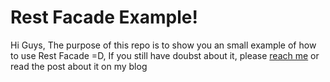 # Rest Facade Example!

Hi Guys, The purpose of this repo is to show you an small example of how to use Rest Facade =D, If you still have doubst about it, please [reach me](https://twitter.com/bartsis) or read the post about it on my blog